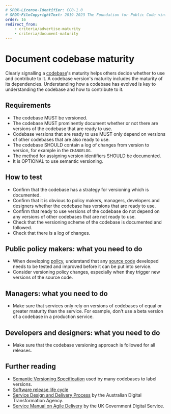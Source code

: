 ```yaml
---
# SPDX-License-Identifier: CC0-1.0
# SPDX-FileCopyrightText: 2019-2023 The Foundation for Public Code <info@publiccode.net>, https://standard.publiccode.net/AUTHORS
order: 16
redirect_from:
    - criteria/advertise-maturity
    - criteria/document-maturity
---
```

# Document codebase maturity

Clearly signalling a [codebase](../glossary.md#codebase)'s maturity helps others decide whether to use and contribute to it.
A codebase version's maturity includes the maturity of its dependencies.
Understanding how a codebase has evolved is key to understanding the codebase and how to contribute to it.

## Requirements

* The codebase MUST be versioned.
* The codebase MUST prominently document whether or not there are versions of the codebase that are ready to use.
* Codebase versions that are ready to use MUST only depend on versions of other codebases that are also ready to use.
* The codebase SHOULD contain a log of changes from version to version, for example in the `CHANGELOG`.
* The method for assigning version identifiers SHOULD be documented.
* It is OPTIONAL to use semantic versioning.

## How to test

* Confirm that the codebase has a strategy for versioning which is documented.
* Confirm that it is obvious to policy makers, managers, developers and designers whether the codebase has versions that are ready to use.
* Confirm that ready to use versions of the codebase do not depend on any versions of other codebases that are not ready to use.
* Check that the versioning scheme of the codebase is documented and followed.
* Check that there is a log of changes.

## Public policy makers: what you need to do

* When developing [policy](../glossary.md#policy), understand that any [source code](../glossary.md#source-code) developed needs to be tested and improved before it can be put into service.
* Consider versioning policy changes, especially when they trigger new versions of the source code.

## Managers: what you need to do

* Make sure that services only rely on versions of codebases of equal or greater maturity than the service. For example, don't use a beta version of a codebase in a production service.

## Developers and designers: what you need to do

* Make sure that the codebase versioning approach is followed for all releases.

## Further reading

* [Semantic Versioning Specification](https://semver.org/) used by many codebases to label versions.
* [Software release life cycle](https://en.wikipedia.org/wiki/Software_release_life_cycle)
* [Service Design and Delivery Process](https://www.dta.gov.au/help-and-advice/build-and-improve-services/service-design-and-delivery-process) by the Australian Digital Transformation Agency.
* [Service Manual on Agile Delivery](https://www.gov.uk/service-manual/agile-delivery) by the UK Government Digital Service.
